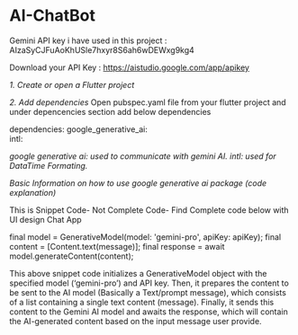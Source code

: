 # AI-ChatBot

Gemini API key i have used in this project : AIzaSyCJFuAoKhUSle7hxyr8S6ah6wDEWxg9kg4


Download your API Key : https://aistudio.google.com/app/apikey

*1. Create or open a Flutter project*

*2. Add dependencies*
Open pubspec.yaml file from your flutter project and under depencencies section add below dependencies

dependencies:
  google_generative_ai:  
  intl:

_google generative ai: used to communicate with gemini AI._
_intl: used for DataTime Formating._


*Basic Information on how to use google generative ai package (code explanation)*

This is Snippet Code- Not Complete Code- Find Complete code below with UI design Chat App

final model = GenerativeModel(model: 'gemini-pro', apiKey: apiKey);
final content = [Content.text(message)];
final response = await model.generateContent(content);

This above snippet code initializes a GenerativeModel object with the specified model (‘gemini-pro’) and API key. Then, it prepares the content to be sent to the AI model (Basically a Text/prompt message), which consists of a list containing a single text content (message). Finally, it sends this content to the Gemini AI model and awaits the response, which will contain the AI-generated content based on the input message user provide.
